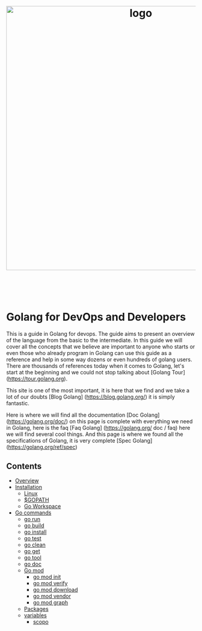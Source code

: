 <h1 align="center">
  <br />
  <img src="https://github.com/jeffotoni/goworkshopdevops/blob/master/godevops.png" alt="logo" width="700" />
  <br />
  <br />
  <br />
</h1>

# Golang for DevOps and Developers

This is a guide in Golang for devops. The guide aims to present an overview of the language from the basic to the intermediate. In this guide we will cover all the concepts that we believe are important to anyone who starts or even those who already program in Golang can use this guide as a reference and help in some way dozens or even hundreds of golang users.
There are thousands of references today when it comes to Golang, let's start at the beginning and we could not stop talking about [Golang Tour] (https://tour.golang.org).

This site is one of the most important, it is here that we find and we take a lot of our doubts [Blog Golang] (https://blog.golang.org/) it is simply fantastic.

Here is where we will find all the documentation [Doc Golang] (https://golang.org/doc/) on this page is complete with everything we need in Golang, here is the faq [Faq Golang] (https://golang.org/ doc / faq) here we will find several cool things.
And this page is where we found all the specifications of Golang, it is very complete [Spec Golang] (https://golang.org/ref/spec)

## Contents

- [Overview](#overview)
- [Installation](#installation)
  - [Linux](#linux)
  - [$GOPATH](#gopath)
  - [Go Workspace](#goworkspace)
- [Go commands](#gocommands)
    - [go run](@gorun)
    - [go build](@gobuild)
    - [go install](@goinstall)
    - [go test](@gotest)
    - [go clean](@goclean)
    - [go get](@goget)
    - [go tool](@gotool)
    - [go doc](@godoc)
    - [Go mod](@gomod)
       - [go mod init](@gomodinit)
       - [go mod verify](@gomodverify)
       - [go mod download](@gomoddownload)
       - [go mod vendor](@gomodvendor)
       - [go mod graph](@gomodgraph)
  - [Packages](#package)
  - [variables](#variables)
    - [scopo](#scopo)
    
   
